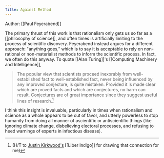 ```yaml
---
Title: Against Method
---
```


Author: [[Paul Feyerabend]]

The primary thrust of this work is that rationalism only gets us so far as a [[philosophy of science]], and often times is artificially limiting to the process of scientific discovery. Feyerabend instead argues for a different approach: "anything goes," which is to say it is acceptable to rely on non-rational or non-materialist methods to inform the scientific process. In fact, we often do this anyway. To quote [[Alan Turing]]'s [[Computing Machinery and Intelligence]], 

>The popular view that scientists proceed inexorably from well-established fact to well-established fact, never being influenced by any improved conjecture, is quite mistaken. Provided it is made clear which are proved facts and which are conjectures, no harm can result. Conjectures are of great importance since they suggest useful lines of research.[^1]

I think this insight is invaluable, particularly in times when rationalism and science as a whole appears to be out of favor, and utterly powerless to stop humanity from doing all manner of ascientific or antiscientific things (like ignoring climate change, disbelieving electoral processes, and refusing to heed warnings of experts in infectious disease).

[^1]: (H/T to [Justin Kirkwood's](https://www.justinckirkwood.net) [[Liber Indigo]] for drawing that connection for me)
